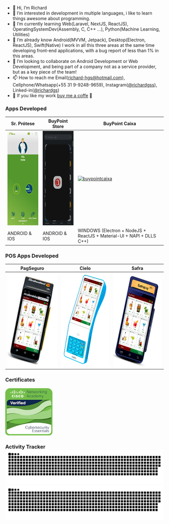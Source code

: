 - 👋 Hi, I’m Richard
- 👀 I’m interested in development in multiple languages, i like to learn things awesome about programming.
- 🌱 I’m currently learning Web(Laravel, NextJS, ReactJS), OperatingSystemDev(Assembly, C, C++ ...), Python(Machine Learning, Utilities)
- 📗 I’m already know Android(MVVM, Jetpack), Desktop(Electron, ReactJS), Swift(Native)
     I work in all this three areas at the same time developing front-end applications, with a bug report of less than 1% in this areas.
- 💞️ I’m looking to collaborate on Android Development or Web Development, and being part of a company not as a service provider, but as a key piece of the team!
- 📫 How to reach me Email(richard-hgs@hotmail.com), Cellphone/Whatsapp(+55 31 9-9248-9659), Instagram([@richardgss](https://www.instagram.com/richardgss/)), Linked-in([@richardgs](https://www.linkedin.com/in/richard-garcia-de-souza-0a0b72140))
- 🍵 If you like my work [buy me a coffe](https://www.buymeacoffee.com/richardgs) 🍵

### Apps Developed
| Sr. Prótese   | BuyPoint Store | BuyPoint Caixa |
| ------------- | -------------- | -------------- |
| [<img alt="srprotese" height="300px" src="/apps/srprotese.gif" />](https://github.com/richard-hgs) | [<img alt="buypointstore" height="300px" src="/apps/buypointstore.gif" />](https://github.com/richard-hgs) | [<img alt="buypointcaixa" height="300px" src="/apps/buypoint-caixa.gif" />](https://github.com/richard-hgs)
| ANDROID & IOS | ANDROID & IOS | WINDOWS (Electron + NodeJS + ReactJS + Material-UI + NAPI + DLLS C++)|

### POS Apps Developed
| PagSeguro | Cielo | Safra |
| --- | --- | --- |
| [<img alt="pagseguro" height="300px" src="/apps/pos_pagseg.png" />](https://github.com/richard-hgs) | [<img alt="cielo" height="300px" src="/apps/pos_cielo.png" />](https://github.com/richard-hgs) | [<img alt="cielo" height="300px" src="/apps/pos_safra.png" />](https://github.com/richard-hgs) |

### Certificates
[<img alt="badge_cybersecurity" width="150px" src="badge-cybersecurity-essentials-210.png" />](https://www.credly.com/badges/825a533c-ec24-4701-874d-b82a83568e6e/public_url)

### Activity Tracker ![grid snake animation](https://raw.githubusercontent.com/richard-hgs/richard-hgs/output/github-contribution-grid-snake-dark.svg#gh-dark-mode-only)![grid snake animation](https://raw.githubusercontent.com/richard-hgs/richard-hgs/output/github-contribution-grid-snake.svg#gh-light-mode-only)


<!---
richard-hgs/richard-hgs is a ✨ special ✨ repository because its `README.md` (this file) appears on your GitHub profile.
You can click the Preview link to take a look at your changes.
--->
